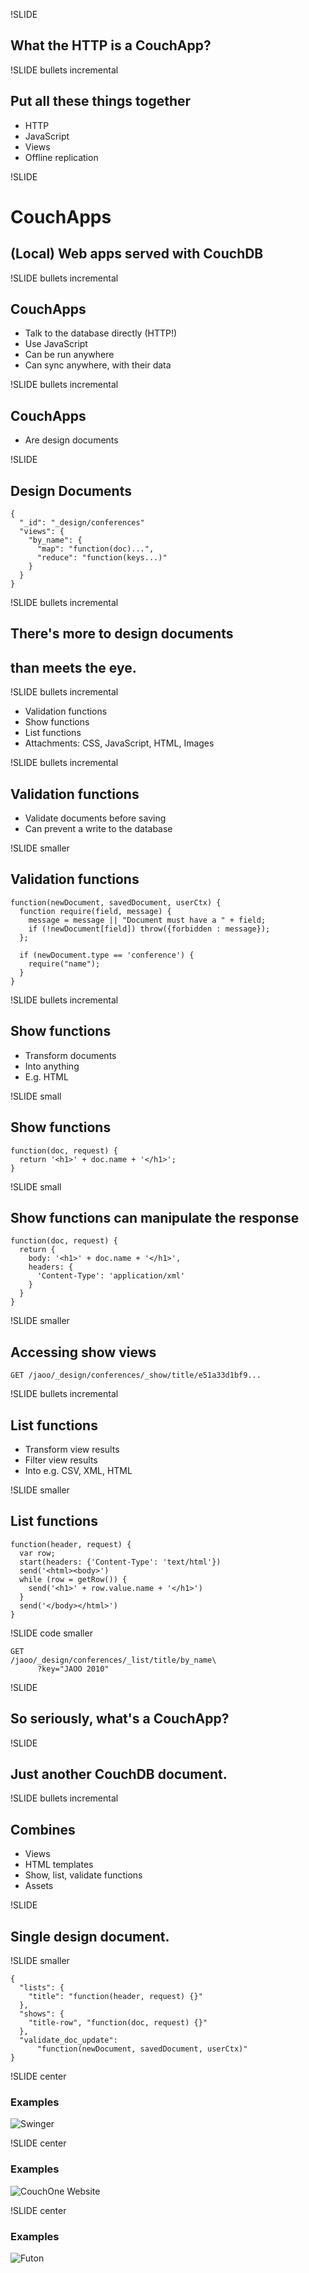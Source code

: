 !SLIDE

## What the HTTP is a CouchApp? ##

!SLIDE bullets incremental

## Put all these things together ##

* HTTP
* JavaScript
* Views
* Offline replication

!SLIDE

# CouchApps #

## (Local) Web apps served with CouchDB ##

!SLIDE bullets incremental

## CouchApps ##

* Talk to the database directly (HTTP!)
* Use JavaScript
* Can be run anywhere
* Can sync anywhere, with their data

!SLIDE bullets incremental

## CouchApps ##

* Are design documents

!SLIDE

## Design Documents ##

    {
      "_id": "_design/conferences"
      "views": {
        "by_name": {
          "map": "function(doc)...",
          "reduce": "function(keys...)"
        }
      }
    }

!SLIDE bullets incremental

## There's more to design documents ##
## than meets the eye. ##

!SLIDE bullets incremental

* Validation functions
* Show functions
* List functions
* Attachments: CSS, JavaScript, HTML, Images

!SLIDE bullets incremental

## Validation functions ##

* Validate documents before saving
* Can prevent a write to the database

!SLIDE smaller

## Validation functions ##

    function(newDocument, savedDocument, userCtx) {
      function require(field, message) {
        message = message || "Document must have a " + field;
        if (!newDocument[field]) throw({forbidden : message});
      };
      
      if (newDocument.type == 'conference') {
        require("name");
      }
    }

!SLIDE bullets incremental

## Show functions ##

* Transform documents
* Into anything
* E.g. HTML

!SLIDE small

## Show functions ##

    function(doc, request) {
      return '<h1>' + doc.name + '</h1>';
    }

!SLIDE small

## Show functions can manipulate the response ##

    function(doc, request) {
      return {
        body: '<h1>' + doc.name + '</h1>',
        headers: {
          'Content-Type': 'application/xml'
        }
      }
    }

!SLIDE smaller

## Accessing show views ##

    GET /jaoo/_design/conferences/_show/title/e51a33d1bf9...

!SLIDE bullets incremental

## List functions ##

* Transform view results
* Filter view results
* Into e.g. CSV, XML, HTML

!SLIDE smaller

## List functions ##

    function(header, request) {
      var row;
      start(headers: {'Content-Type': 'text/html'})
      send('<html><body>')
      while (row = getRow()) {
        send('<h1>' + row.value.name + '</h1>')
      }
      send('</body></html>')
    }

!SLIDE code smaller

    GET
    /jaoo/_design/conferences/_list/title/by_name\
          ?key="JAOO 2010"

!SLIDE

## So seriously, what's a CouchApp? ##

!SLIDE

## Just another CouchDB document. ##

!SLIDE bullets incremental

## Combines ##

* Views
* HTML templates
* Show, list, validate functions
* Assets

!SLIDE

## Single design document. ##

!SLIDE smaller

    {
      "lists": {
        "title": "function(header, request) {}"
      },
      "shows": {
        "title-row", "function(doc, request) {}"
      },
      "validate_doc_update":
          "function(newDocument, savedDocument, userCtx)"
    }

!SLIDE center

### Examples ###

![Swinger](swinger.png)

!SLIDE center

### Examples ###

![CouchOne Website](couchone.png)

!SLIDE center

### Examples ###

![Futon](futon.png)
